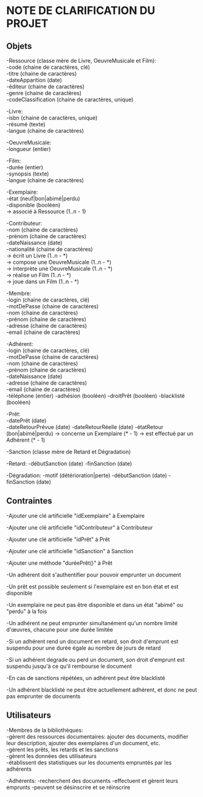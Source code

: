 # NOTE DE CLARIFICATION DU PROJET

## Objets

-Ressource (classe mère de Livre, OeuvreMusicale et Film):  
  -code (chaine de caractères, clé)  
  -titre (chaine de caractères)  
  -dateApparition (date)  
  -éditeur (chaine de caractères)  
  -genre (chaine de caractères)  
  -codeClassification (chaine de caractères, unique)

-Livre:  
  -isbn (chaine de caractères, unique)  
  -résumé (texte)  
  -langue (chaine de caractères)

-OeuvreMusicale:  
  -longueur (entier)

-Film:  
  -durée (entier)  
  -synopsis (texte)  
  -langue (chaine de caractères)

-Exemplaire:  
  -état (neuf|bon|abimé|perdu)  
  -disponible (booléen)  
  -> associé à Ressource (1..n - 1)

-Contributeur:  
  -nom (chaine de caractères)  
  -prénom (chaine de caractères)  
  -dateNaissance (date)  
  -nationalité (chaine de caractères)  
  -> écrit un Livre (1..n - *)  
  -> compose une OeuvreMusicale (1..n - *)  
  -> interprète une OeuvreMusicale (1..n - *)  
  -> réalise un Film (1..n - *)  
  -> joue dans un Film (1..n - *)

-Membre:  
  -login (chaine de caractères, clé)  
  -motDePasse (chaine de caractères)  
  -nom (chaine de caractères)  
  -prénom (chaine de caractères)  
  -adresse (chaine de caractères)  
  -email (chaine de caractères)

-Adhérent:  
  -login (chaine de caractères, clé)  
  -motDePasse (chaine de caractères)  
  -nom (chaine de caractères)  
  -prénom (chaine de caractères)  
  -dateNaissance (date)  
  -adresse (chaine de caractères)  
  -email (chaine de caractères)  
  -téléphone (entier)
  -adhésion (booléen)
  -droitPrêt (booléen)
  -blacklisté (booléen)

-Prêt:  
  -datePrêt (date)  
  -dateRetourPrévue (date)
  -dateRetourRéelle (date)
  -étatRetour (bon|abimé|perdu)
  -> concerne un Exemplaire (* - 1)
  -> est effectué par un Adhérent (* - 1)

-Sanction (classe mère de Retard et Dégradation)

-Retard:
  -débutSanction (date)
  -finSanction (date)

-Dégradation:
  -motif (détérioration|perte)
  -débutSanction (date)
  -finSanction (date)


## Contraintes

-Ajouter une clé artificielle "idExemplaire" à Exemplaire

-Ajouter une clé artificielle "idContributeur" à Contributeur

-Ajouter une clé artificielle "idPrêt" à Prêt

-Ajouter une clé artificielle "idSanction" à Sanction

-Ajouter une méthode "duréePrêt()" à Prêt

-Un adhérent doit s'authentifier pour pouvoir emprunter un document

-Un prêt est possible seulement si l'exemplaire est en bon état et est disponible

-Un exemplaire ne peut pas être disponible et dans un état "abimé" ou "perdu" à la fois

-Un adhérent ne peut emprunter simultanément qu'un nombre limité d'œuvres, chacune pour une durée limitée

-Si un adhérent rend un document en retard, son droit d'emprunt est suspendu pour une durée égale au nombre de jours de retard

-Si un adhérent degrade ou perd un document, son droit d'emprunt est suspendu jusqu'à ce qu'il rembourse le document

-En cas de sanctions répétées, un adhérent peut être blacklisté

-Un adhérent blacklisté ne peut être actuellement adhérent, et donc ne peut pas emprunter de documents

## Utilisateurs

-Membres de la bibliothèques:  
  -gèrent des ressources documentaires: ajouter des documents, modifier leur description, ajouter des exemplaires d'un document, etc.  
  -gèrent les prêts, les retards et les sanctions  
  -gèrent les données des utilisateurs  
  -établissent des statistiques sur les documents empruntés par les adhérents

-Adhérents:
  -recherchent des documents
  -effectuent et gèrent leurs emprunts
  -peuvent se désinscrire et se réinscrire
